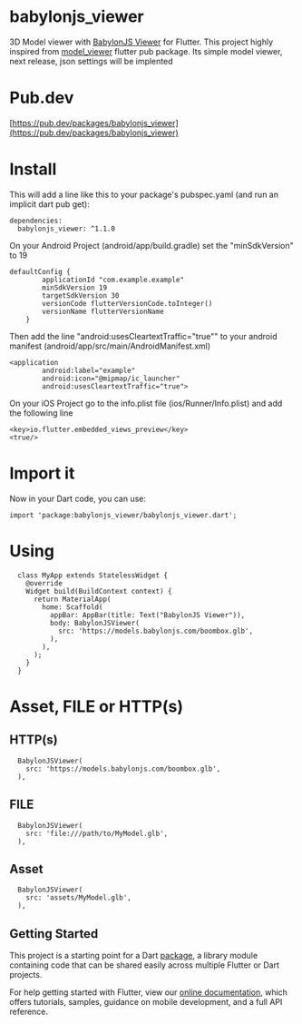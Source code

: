 # babylonjs_viewer

3D Model viewer with [BabylonJS Viewer](https://pub.dev/packages/babylonjs_viewer) for Flutter. This project highly inspired from [model_viewer](https://pub.dev/packages/model_viewer) flutter pub package. Its simple model viewer, next release, json settings will be implented

# Pub.dev
[https://pub.dev/packages/babylonjs_viewer](https://pub.dev/packages/babylonjs_viewer)

# Install
This will add a line like this to your package's pubspec.yaml (and run an implicit dart pub get):
```
dependencies:
  babylonjs_viewer: ^1.1.0
```

On your Android Project (android/app/build.gradle) set the "minSdkVersion" to 19
```
defaultConfig {
        applicationId "com.example.example"
        minSdkVersion 19
        targetSdkVersion 30
        versionCode flutterVersionCode.toInteger()
        versionName flutterVersionName
    }
```

Then add the line "android:usesCleartextTraffic="true"" to your android manifest (android/app/src/main/AndroidManifest.xml)
```
<application
        android:label="example"
        android:icon="@mipmap/ic_launcher"
        android:usesCleartextTraffic="true">
```

On your iOS Project go to the info.plist file (ios/Runner/Info.plist) and add the following line
```
<key>io.flutter.embedded_views_preview</key>
<true/>
```


# Import it
Now in your Dart code, you can use:
```
import 'package:babylonjs_viewer/babylonjs_viewer.dart';
```

# Using
```
  class MyApp extends StatelessWidget {
    @override
    Widget build(BuildContext context) {
      return MaterialApp(
        home: Scaffold(
          appBar: AppBar(title: Text("BabylonJS Viewer")),
          body: BabylonJSViewer(
            src: 'https://models.babylonjs.com/boombox.glb',
          ),
        ),
      );
    }
  }
```
# Asset, FILE or HTTP(s)

## HTTP(s)
```
  BabylonJSViewer(
    src: 'https://models.babylonjs.com/boombox.glb',
  ),
```
## FILE
```
  BabylonJSViewer(
    src: 'file:///path/to/MyModel.glb',
  ),
```
## Asset
```
  BabylonJSViewer(
    src: 'assets/MyModel.glb',
  ),
```  

## Getting Started

This project is a starting point for a Dart
[package](https://flutter.dev/developing-packages/),
a library module containing code that can be shared easily across
multiple Flutter or Dart projects.

For help getting started with Flutter, view our 
[online documentation](https://flutter.dev/docs), which offers tutorials, 
samples, guidance on mobile development, and a full API reference.
